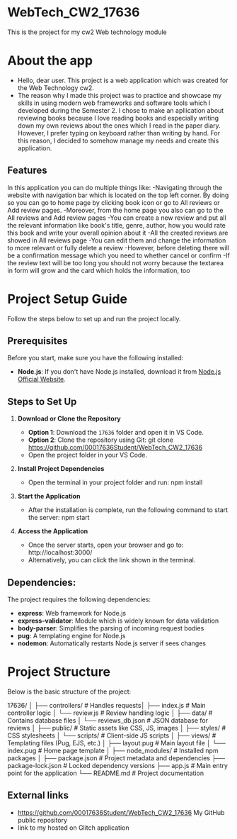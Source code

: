 # WebTech_CW2_17636
This is the project for my cw2 Web technology module

# About the app
- Hello, dear user. This project is a web application which was created for the Web Technology cw2. 
- The reason why I made this project was to practice and showcase my skills in using modern web frameworks and software tools which I developed during the Semester 2. I chose to make an apllication about reviewing books because I love reading books and especially writing down my own reviews about the ones which I read in the paper diary. However, I prefer typing on keyboard rather than writing by hand. For this reason, I decided to somehow manage my needs and create this application.

 ## Features
 In this application you can do multiple things like:
 -Navigating through the website with navigation bar which is located on the top left corner. By doing so you can go to home page by clicking book icon or go to All reviews or Add review pages.
 -Moreover, from the home page you also can go to the All reviews and Add review pages
 -You can create a new review and put all the relevant information like book's title, genre, author, how you would rate this book and write your overall opinion about it
 -All the created reviews are showed in All reviews page
 -You can edit them and change the information to more relevant or fully delete a review
 -However, before deleting there will be a confirmation message which you need to whether cancel or confirm
 -If the review text will be too long you should not worry because the textarea in form will grow and the card which holds the information, too

 # Project Setup Guide

Follow the steps below to set up and run the project locally.

## Prerequisites

Before you start, make sure you have the following installed:
- **Node.js**: If you don't have Node.js installed, download it from [Node.js Official Website](https://nodejs.org/en/download).

## Steps to Set Up

1. **Download or Clone the Repository**

   - **Option 1**: Download the `17636` folder and open it in VS Code.
   - **Option 2**: Clone the repository using Git:
     git clone https://github.com/00017636Student/WebTech_CW2_17636
   - Open the project folder in your VS Code.

2. **Install Project Dependencies**

   - Open the terminal in your project folder and run:
     npm install

3. **Start the Application**

   - After the installation is complete, run the following command to start the server:
     npm start

4. **Access the Application**

   - Once the server starts, open your browser and go to:
     http://localhost:3000/
   - Alternatively, you can click the link shown in the terminal.

## Dependencies:

The project requires the following dependencies:

- **express**: Web framework for Node.js
- **express-validator**: Module which is widely known for data validation
- **body-parser**: Simplifies the parsing of incoming request bodies
- **pug**: A templating engine for Node.js
- **nodemon**: Automatically restarts Node.js server if sees changes

# Project Structure

Below is the basic structure of the project:

17636/ │ ├── controllers/ # Handles requests│ ├── index.js # Main controller logic │ └── review.js # Review handling logic │ ├── data/ # Contains database files │ └── reviews_db.json # JSON database for reviews │ ├── public/ # Static assets like CSS, JS, images │ ├── styles/ # CSS stylesheets │ └── scripts/ # Client-side JS scripts │ ├── views/ # Templating files (Pug, EJS, etc.) │ ├── layout.pug # Main layout file │ └── index.pug # Home page template │ ├── node_modules/ # Installed npm packages │ ├── package.json # Project metadata and dependencies ├── package-lock.json # Locked dependency versions ├── app.js # Main entry point for the application └── README.md # Project documentation


## External links
- https://github.com/00017636Student/WebTech_CW2_17636 My GitHub public repository
- link to my hosted on Glitch application
